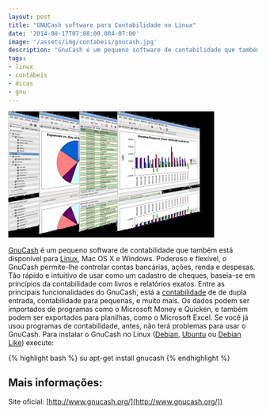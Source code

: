 ```yaml
---
layout: post
title: "GNUCash software para Contabilidade no Linux"
date: '2014-08-17T07:08:00.004-07:00'
image: '/assets/img/contabeis/gnucash.jpg'
description: "GnuCash é um pequeno software de contabilidade que também está disponível para Linux, Mac OS X e Windows."
tags:
- linux
- contábeis
- dicas
- gnu
---
```


![Blog Linux](/assets/img/contabeis/gnucash.jpg "GNUCash")

[GnuCash](http://www.gnucash.org/) é um pequeno software de contabilidade que também está disponível para [Linux](http://www.terminalroot.com.br/tags#linux), Mac OS X e Windows. Poderoso e flexível, o GnuCash permite-lhe controlar contas bancárias, ações, renda e despesas. Tão rápido e intuitivo de usar como um cadastro de cheques, baseia-se em princípios da contabilidade com livros e relatórios exatos. Entre as principais funcionalidades do GnuCash, está a [contabilidade](http://www.terminalroot.com.br/tags#contabeis) de de dupla entrada, contabilidade para pequenas, e muito mais. Os dados podem ser importados de programas como o Microsoft Money e Quicken, e também podem ser exportados para planilhas, como o Microsoft Excel. Se você já usou programas de contabilidade, antes, não terá problemas para usar o GnuCash.
Para instalar o GnuCash no Linux ([Debian](http://www.terminalroot.com.br/tags#debian), [Ubuntu](http://www.terminalroot.com.br/tags#ubuntu) ou [Debian Like](http://www.terminalroot.com.br/tags#debian-like)) execute:

{% highlight bash %}
su
apt-get install gnucash
{% endhighlight %}

## Mais informações:

Site oficial: [http://www.gnucash.org/](http://www.gnucash.org/])



<script async src="https://pagead2.googlesyndication.com/pagead/js/adsbygoogle.js"></script>

<!-- Informat -->
<ins class="adsbygoogle"
 style="display:block"
 data-ad-client="ca-pub-2838251107855362"
 data-ad-slot="2327980059"
 data-ad-format="auto"
 data-full-width-responsive="true"></ins>

<script>
(adsbygoogle = window.adsbygoogle || []).push({});
</script>

